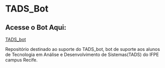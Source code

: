 # TADS_Bot

## Acesse o Bot Aqui:

[TADS_bot](https://t.me/tads_ifpe_bot)

Repositório destinado ao suporte do TADS_bot, bot de suporte aos alunos de Tecnologia em Análise e Desenvolvimento de Sistemas(TADS) do IFPE campus Recife.
